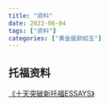 ```yaml
---
title: "资料"
date: 2022-06-04
tags: ["资料"]
categories: ["黄金屋颜如玉"]
---
```



## 托福资料
[《十天突破新托福ESSAYS》](/res/十天突破新托福ESSAYS.pdf)
